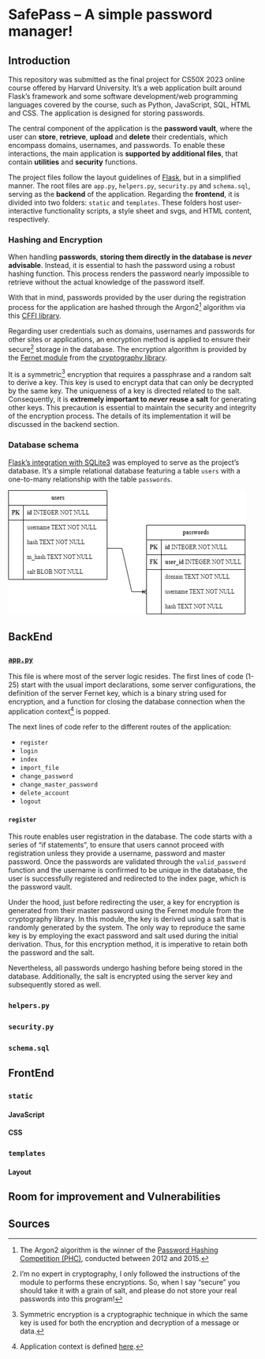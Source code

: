 # SafePass – A simple password manager!
## Introduction
This repository was submitted as the final project for CS50X 2023 online course offered by Harvard University. It’s a web application built around Flask’s framework and some software development/web programming languages covered by the course, such as Python, JavaScript, SQL, HTML and CSS. The application is designed for storing passwords.

The central component of the application is the **password vault**, where the user can **store**, **retrieve**, **upload** and **delete** their credentials, which encompass domains, usernames, and passwords. To enable these interactions, the main application is **supported by additional files**, that contain **utilities** and **security** functions.

The project files follow the layout guidelines of [Flask](https://flask.palletsprojects.com/en/2.3.x/tutorial/layout/), but in a simplified manner. The root files are `app.py`, `helpers.py`, `security.py` and `schema.sql`, serving as the **backend** of the application. Regarding the **frontend**, it is divided into two folders: `static` and `templates`. These folders host user-interactive functionality scripts, a style sheet and svgs, and HTML content, respectively.

### Hashing and Encryption
When handling **passwords**, **storing them directly in the database is _never_ advisable**. Instead, it is essential to hash the password using a robust hashing function. This process renders the password nearly impossible to retrieve without the actual knowledge of the password itself.

With that in mind, passwords provided by the user during the registration process for the application are hashed through the Argon2[^1] algorithm via this [CFFI library](https://argon2-cffi.readthedocs.io/en/stable/argon2.html).

Regarding user credentials such as domains, usernames and passwords for other sites or applications, an encryption method is applied to ensure their secure[^2] storage in the database. The encryption algorithm is provided by the [Fernet module]( https://cryptography.io/en/latest/fernet/) from the [cryptography library]( https://cryptography.io/en/latest/). 

It is a symmetric[^3] encryption that requires a passphrase and a random salt to derive a key. This key is used to encrypt data that can only be decrypted by the same key. The uniqueness of a key is directed related to the salt. Consequently, it is **extremely important to _never_ reuse a salt** for generating other keys. This precaution is essential to maintain the security and integrity of the encryption process. The details of its implementation it will be discussed in the backend section.

### Database schema
[Flask’s integration with SQLite3]( https://flask.palletsprojects.com/en/2.3.x/patterns/sqlite3/) was employed to serve as the project’s database. It’s a simple relational database featuring a table `users` with a one-to-many relationship with the table `passwords`.

![Illustration diagram for database schema](static/Images/database_diagram.png)

## BackEnd
### [`app.py`](/app.py)
This file is where most of the server logic resides. The first lines of code (1-25) start with the usual import declarations, some server configurations, the definition of the server Fernet key, which is a binary string used for encryption, and a function for closing the database connection when the application context[^4] is popped.

The next lines of code refer to the different routes of the application:
- `register`
- `login`
- `index`
- `import_file`
- `change_password`
- `change_master_password`
- `delete_account`
- `logout`

#### `register`
This route enables user registration in the database. The code starts with a series of “if statements”, to ensure that users cannot proceed with registration unless they provide a username, password and master password. Once the passwords are validated through the `valid_password` function and the username is confirmed to be unique in the database, the user is successfully registered and redirected to the index page, which is the password vault.

Under the hood, just before redirecting the user, a key for encryption is generated from their master password using the Fernet module from the cryptography library. In this module, the key is derived using a salt that is randomly generated by the system. The only way to reproduce the same key is by employing the exact password and salt used during the initial derivation. Thus, for this encryption method, it is imperative to retain both the password and the salt.

Nevertheless, all passwords undergo hashing before being stored in the database. Additionally, the salt is encrypted using the server key and subsequently stored as well.


### `helpers.py`
### `security.py`
### `schema.sql`

## FrontEnd
### `static`
#### JavaScript
#### CSS
### `templates`
#### Layout

## Room for improvement and Vulnerabilities

## Sources

[^1]: The Argon2 algorithm is the winner of the [Password Hashing Competition (PHC)]( https://www.password-hashing.net/), conducted between 2012 and 2015.
[^2]: I’m no expert in cryptography, I only followed the instructions of the module to performs these encryptions. So, when I say “secure” you should take it with a grain of salt, and please do not store your real passwords into this program!
[^3]: Symmetric encryption is a cryptographic technique in which the same key is used for both the encryption and decryption of a message or data.
[^4]: Application context is defined [here](https://flask.palletsprojects.com/en/2.3.x/appcontext/#the-application-context).
